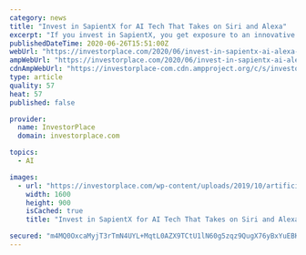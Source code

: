 ```yaml
---
category: news
title: "Invest in SapientX for AI Tech That Takes on Siri and Alexa"
excerpt: "If you invest in SapientX, you get exposure to an innovative startup trying to challenge Amazon and Apple on AI voice interfaces."
publishedDateTime: 2020-06-26T15:51:00Z
webUrl: "https://investorplace.com/2020/06/invest-in-sapientx-ai-alexa-siri-startup/"
ampWebUrl: "https://investorplace.com/2020/06/invest-in-sapientx-ai-alexa-siri-startup/amp/"
cdnAmpWebUrl: "https://investorplace-com.cdn.ampproject.org/c/s/investorplace.com/2020/06/invest-in-sapientx-ai-alexa-siri-startup/amp/"
type: article
quality: 57
heat: 57
published: false

provider:
  name: InvestorPlace
  domain: investorplace.com

topics:
  - AI

images:
  - url: "https://investorplace.com/wp-content/uploads/2019/10/artificial-intelligence.jpg"
    width: 1600
    height: 900
    isCached: true
    title: "Invest in SapientX for AI Tech That Takes on Siri and Alexa"

secured: "m4MQ0OxcaMyjT3rTmN4UYL+MqtL0AZX9TCtU1lN60g5zqz9QugX76yBxYuEBKXU2uOX4lUplNDBYKmF+hKLXPjTCcK7tRVhternS+4wqv0HZ3v+OGQrcZBYTZKZRiCK7cA2zIpFyA2azDcejXn/U1zSRTrQNVJz3ocpX9rjWkkaajGESU7+Oc0wlwihdG5YA2smhn1t7EnBRLNcKgwGMRbytrASZdwKUiB6V3vz9LkLAEefOAEII2EQhbMriW4GNzCj2hzyWiT2RGkAr8umwVNsd0uPH9VnBSaWndHaezpIkMLAEXmRLsDnJ2EoKkEVq5C8ryUY/Co6rzYlKec2pLQ==;+Ug+vxoRdHmMndrhhjubJg=="
---
```



